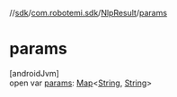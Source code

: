 //[sdk](../../../index.md)/[com.robotemi.sdk](../index.md)/[NlpResult](index.md)/[params](params.md)

# params

[androidJvm]\
open var [params](params.md): [Map](https://docs.oracle.com/javase/8/docs/api/java/util/Map.html)&lt;[String](https://docs.oracle.com/javase/8/docs/api/java/lang/String.html), [String](https://docs.oracle.com/javase/8/docs/api/java/lang/String.html)&gt;
